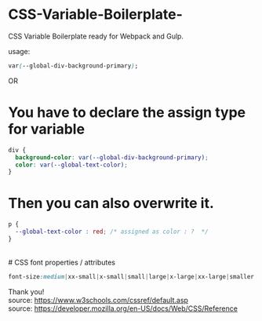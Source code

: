 # CSS-Variable-Boilerplate-
CSS Variable Boilerplate ready for Webpack and Gulp.

usage: 
```CSS
var(--global-div-background-primary);
```

OR

# You have to declare the assign type for variable 
```CSS
div {
  background-color: var(--global-div-background-primary);
  color: var(--global-text-color);
}
```

# Then you can also overwrite it.
```CSS
p {
  --global-text-color : red; /* assigned as color : ?  */
}
```
<br />
# CSS font properties / attributes

```CSS
font-size:medium|xx-small|x-small|small|large|x-large|xx-large|smaller|larger|length|initial|inherit;
```

Thank you!
<br /> source: https://www.w3schools.com/cssref/default.asp
<br /> source: https://developer.mozilla.org/en-US/docs/Web/CSS/Reference 
